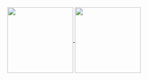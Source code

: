 <a href="https://github.com/anuraghazra/github-readme-stats">
  <img align="center" height="150" src="https://github-readme-stats.vercel.app/api?username=simsalyang&show_icons=true&theme=cobalt&show_owner" />
</a>
<a href="https://github.com/anuraghazra/convoychat">
  <img align="center" height="150" src="https://github-readme-stats.vercel.app/api/top-langs/?username=simsalyang&layout=compact" />
</a>
